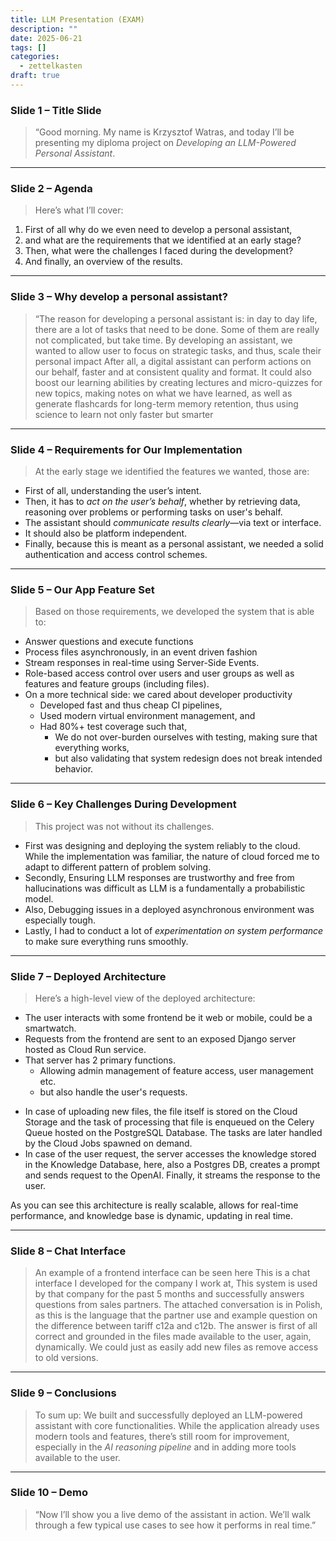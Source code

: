 ```yaml
---
title: LLM Presentation (EXAM)
description: ""
date: 2025-06-21
tags: []
categories:
  - zettelkasten
draft: true
---
```


### **Slide 1 – Title Slide**

> “Good morning.
> My name is Krzysztof Watras, and today I’ll be presenting my diploma project on *Developing an LLM-Powered Personal Assistant*.

---

### **Slide 2 – Agenda**

> Here’s what I’ll cover:

1. First of all why do we even need to develop a personal assistant,
2. and what are the requirements that we identified at an early stage?
3. Then, what were the challenges I faced during the development?
4. And finally, an overview of the results.

---

### **Slide 3 – Why develop a personal assistant?**

> “The reason for developing a personal assistant is: 
> in day to day life, there are a lot of tasks that need to be done.
> Some of them are really not complicated, but take time.
> By developing an assistant, we wanted to allow user to focus on strategic tasks, 
> and thus, scale their personal impact
> After all, a digital assistant can perform actions on our behalf, 
> faster and at consistent quality and format.
> It could also boost our learning abilities by creating lectures 
> and micro-quizzes for new topics,
> making notes on what we have learned, as well as generate flashcards 
> for long-term memory retention, thus using science to learn not only faster but smarter

---

### **Slide 4 – Requirements for Our Implementation**

> At the early stage we identified the features we wanted, those are:

* First of all, understanding the user’s intent.
* Then, it has to *act on the user’s behalf*, whether by retrieving data, reasoning over problems or performing tasks on user's behalf.
* The assistant should *communicate results clearly*—via text or interface.
* It should also be platform independent.
* Finally, because this is meant as a personal assistant, we needed a solid authentication and access control schemes.

---

### **Slide 5 – Our App Feature Set**

> Based on those requirements, we developed the system that is able to:

* Answer questions and execute functions
* Process files asynchronously, in an event driven fashion
* Stream responses in real-time using Server-Side Events.
* Role-based access control over users and user groups as well as features and feature groups (including files).
* On a more technical side: we cared about developer productivity
    * Developed fast and thus cheap CI pipelines,
    * Used modern virtual environment management, and
    * Had 80%+ test coverage such that,
        * We do not over-burden ourselves with testing, making sure that everything works, 
        * but also validating that system redesign does not break intended behavior.

---

### **Slide 6 – Key Challenges During Development**

> This project was not without its challenges.

* First was designing and deploying the system reliably to the cloud. While the implementation was familiar, the nature of cloud forced me to adapt to different pattern of problem solving.
* Secondly, Ensuring LLM responses are trustworthy and free from hallucinations was difficult as LLM is a fundamentally a probabilistic model.
* Also, Debugging issues in a deployed asynchronous environment was especially tough.
* Lastly, I had to conduct a lot of *experimentation on system performance* to make sure everything runs smoothly.

---

### **Slide 7 – Deployed Architecture**

> Here’s a high-level view of the deployed architecture:

* The user interacts with some frontend be it web or mobile, could be a smartwatch.
* Requests from the frontend are sent to an exposed Django server hosted as Cloud Run service.
* That server has 2 primary functions. 
    * Allowing admin management of feature access, user management etc.
    * but also handle the user's requests.
- In case of uploading new files, the file itself is stored on the Cloud Storage and the task of processing that file is enqueued on the Celery Queue hosted on the PostgreSQL Database. The tasks are later handled by the Cloud Jobs spawned on demand.
- In case of the user request, the server accesses the knowledge stored in the Knowledge Database, here, also a Postgres DB, creates a prompt and sends request to the OpenAI. Finally, it streams the response to the user.
  
As you can see this architecture is really scalable, allows for real-time performance, and knowledge base is dynamic, updating in real time.

---

### **Slide 8 – Chat Interface**

> An example of a frontend interface can be seen here
> This is a chat interface I developed for the company I work at,
> This system is used by that company for the past 5 months and successfully answers questions from sales partners.
> The attached conversation is in Polish, as this is the language that the partner use and example question on the difference between tariff c12a and c12b.
> The answer is first of all correct and grounded in the files made available to the user, again, dynamically. We could just as easily add new files as remove access to old versions.

---

### **Slide 9 – Conclusions**

> To sum up:
> We built and successfully deployed an LLM-powered assistant with core functionalities.
> While the application already uses modern tools and features, there’s still room for improvement,
> especially in the *AI reasoning pipeline* and in adding more tools available to the user.

---

### **Slide 10 – Demo**

> “Now I’ll show you a live demo of the assistant in action.
> We’ll walk through a few typical use cases to see how it performs in real time.”
